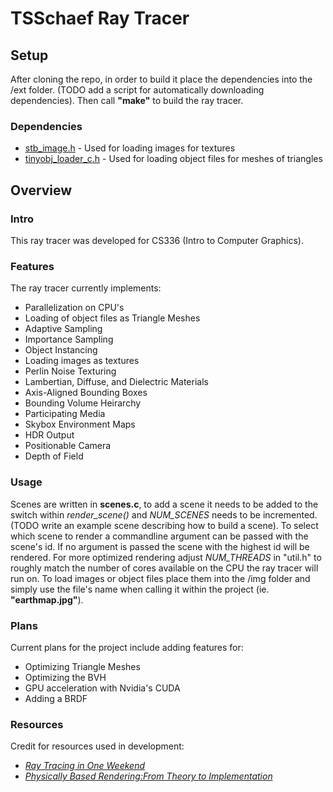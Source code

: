 TSSchaef Ray Tracer
===================

Setup
------
After cloning the repo, in order to build it place the dependencies into the /ext folder. (TODO add a script for automatically downloading dependencies). Then call **"make"** to build the ray tracer.

### Dependencies
* [stb_image.h](https://github.com/nothings/stb/blob/master/stb_image.h "stb_image.h") - Used for loading images for textures
* [tinyobj_loader_c.h](https://github.com/syoyo/tinyobjloader-c/blob/master/tinyobj_loader_c.h "tinyobj_loader_c.h") - Used for loading object files for meshes of triangles


Overview
--------
### Intro
This ray tracer was developed for CS336 (Intro to Computer Graphics).

### Features 
The ray tracer currently implements:
* Parallelization on CPU's
* Loading of object files as Triangle Meshes
* Adaptive Sampling
* Importance Sampling
* Object Instancing
* Loading images as textures
* Perlin Noise Texturing
* Lambertian, Diffuse, and Dielectric Materials
* Axis-Aligned Bounding Boxes
* Bounding Volume Heirarchy
* Participating Media
* Skybox Environment Maps
* HDR Output
* Positionable Camera
* Depth of Field

### Usage 
Scenes are written in **scenes.c**, to add a scene it needs to be added to the switch within *render_scene()* and *NUM_SCENES* needs to be incremented. (TODO write an example scene describing how to build a scene). To select which scene to render a commandline argument can be passed with the scene's id. If no argument is passed the scene with the highest id will be rendered.
For more optimized rendering adjust *NUM_THREADS* in "util.h" to roughly match the number of cores available on the CPU the ray tracer will run on.
To load images or object files place them into the /img folder and simply use the file's name when calling it within the project (ie. **"earthmap.jpg"**).

### Plans 
Current plans for the project include adding features for:
* Optimizing Triangle Meshes
* Optimizing the BVH
* GPU acceleration with Nvidia's CUDA
* Adding a BRDF

### Resources 
Credit for resources used in development:
* [_Ray Tracing in One Weekend_](https://raytracing.github.io/)
* [_Physically Based Rendering:From Theory to Implementation_](https://pbr-book.org/)

